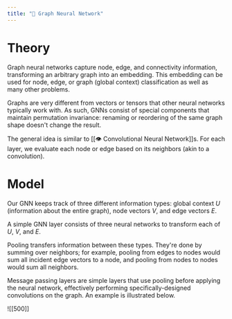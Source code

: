 ```yaml
---
title: "🤝 Graph Neural Network"
---
```

# Theory
Graph neural networks capture node, edge, and connectivity information, transforming an arbitrary graph into an embedding. This embedding can be used for node, edge, or graph (global context) classification as well as many other problems.

Graphs are very different from vectors or tensors that other neural networks typically work with. As such, GNNs consist of special components that maintain permutation invariance: renaming or reordering of the same graph shape doesn't change the result.

The general idea is similar to [[👁️ Convolutional Neural Network]]s. For each layer, we evaluate each node or edge based on its neighbors (akin to a convolution).

# Model
Our GNN keeps track of three different information types: global context $U$ (information about the entire graph), node vectors $V$, and edge vectors $E$.

A simple GNN layer consists of three neural networks to transform each of $U$, $V$, and $E$.

Pooling transfers information between these types. They're done by summing over neighbors; for example, pooling from edges to nodes would sum all incident edge vectors to a node, and pooling from nodes to nodes would sum all neighbors.

Message passing layers are simple layers that use pooling before applying the neural network, effectively performing specifically-designed convolutions on the graph. An example is illustrated below.

![[500]]